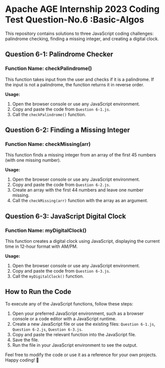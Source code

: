 # Apache AGE Internship 2023 Coding Test Question-No.6 :Basic-Algos

This repository contains solutions to three JavaScript coding challenges: palindrome checking, finding a missing integer, and creating a digital clock.

## Question 6-1: Palindrome Checker

### Function Name: checkPalindrome()

This function takes input from the user and checks if it is a palindrome. If the input is not a palindrome, the function returns it in reverse order.

**Usage:**
1. Open the browser console or use any JavaScript environment.
2. Copy and paste the code from `Question 6-1.js`.
3. Call the `checkPalindrome()` function.

## Question 6-2: Finding a Missing Integer

### Function Name: checkMissing(arr)

This function finds a missing integer from an array of the first 45 numbers (with one missing number).

**Usage:**
1. Open the browser console or use any JavaScript environment.
2. Copy and paste the code from `Question 6-2.js`.
3. Create an array with the first 44 numbers and leave one number missing.
4. Call the `checkMissing(arr)` function with the array as an argument.

## Question 6-3: JavaScript Digital Clock

### Function Name: myDigitalClock()

This function creates a digital clock using JavaScript, displaying the current time in 12-hour format with AM/PM.

**Usage:**
1. Open the browser console or use any JavaScript environment.
2. Copy and paste the code from `Question 6-3.js`.
3. Call the `myDigitalClock()` function.

## How to Run the Code

To execute any of the JavaScript functions, follow these steps:

1. Open your preferred JavaScript environment, such as a browser console or a code editor with a JavaScript runtime.
2. Create a new JavaScript file or use the existing files: `Question 6-1.js`, `Question 6-2.js`, `Question 6-3.js`.
3. Copy and paste the relevant function into the JavaScript file.
4. Save the file.
5. Run the file in your JavaScript environment to see the output.

Feel free to modify the code or use it as a reference for your own projects. Happy coding! 🚀
